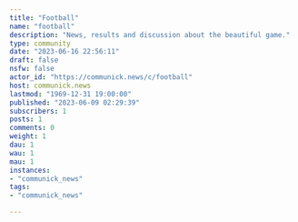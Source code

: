 ```yaml
---
title: "Football" 
name: "football"
description: "News, results and discussion about the beautiful game."
type: community
date: "2023-06-16 22:56:11"
draft: false
nsfw: false
actor_id: "https://communick.news/c/football"
host: communick.news
lastmod: "1969-12-31 19:00:00"
published: "2023-06-09 02:29:39"
subscribers: 1
posts: 1
comments: 0
weight: 1
dau: 1
wau: 1
mau: 1
instances:
- "communick_news"
tags: 
- "communick_news"

---
```

